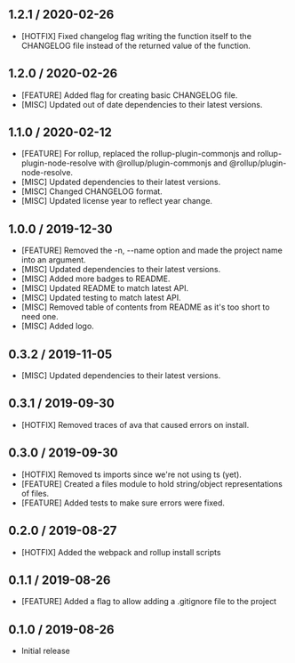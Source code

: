 ## 1.2.1 / 2020-02-26
- [HOTFIX] Fixed changelog flag writing the function itself to the CHANGELOG file instead of the returned value of the function.

## 1.2.0 / 2020-02-26
- [FEATURE] Added flag for creating basic CHANGELOG file.
- [MISC] Updated out of date dependencies to their latest versions.

## 1.1.0 / 2020-02-12
- [FEATURE] For rollup, replaced the rollup-plugin-commonjs and rollup-plugin-node-resolve with @rollup/plugin-commonjs and @rollup/plugin-node-resolve.
- [MISC] Updated dependencies to their latest versions.
- [MISC] Changed CHANGELOG format.
- [MISC] Updated license year to reflect year change.

## 1.0.0 / 2019-12-30
- [FEATURE] Removed the -n, --name option and made the project name into an argument.
- [MISC] Updated dependencies to their latest versions.
- [MISC] Added more badges to README.
- [MISC] Updated README to match latest API.
- [MISC] Updated testing to match latest API.
- [MISC] Removed table of contents from README as it's too short to need one.
- [MISC] Added logo.

## 0.3.2 / 2019-11-05
- [MISC] Updated dependencies to their latest versions.

## 0.3.1 / 2019-09-30
- [HOTFIX] Removed traces of ava that caused errors on install.

## 0.3.0 / 2019-09-30
- [HOTFIX] Removed ts imports since we're not using ts (yet).
- [FEATURE] Created a files module to hold string/object representations of files.
- [FEATURE] Added tests to make sure errors were fixed.

## 0.2.0 / 2019-08-27
- [HOTFIX] Added the webpack and rollup install scripts

## 0.1.1 / 2019-08-26
- [FEATURE] Added a flag to allow adding a .gitignore file to the project

## 0.1.0 / 2019-08-26
- Initial release